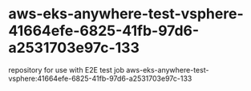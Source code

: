 # aws-eks-anywhere-test-vsphere-41664efe-6825-41fb-97d6-a2531703e97c-133
repository for use with E2E test job aws-eks-anywhere-test-vsphere:41664efe-6825-41fb-97d6-a2531703e97c-133
